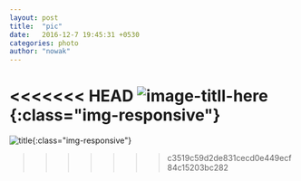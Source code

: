 ```yaml
---
layout: post
title:  "pic"
date:   2016-12-7 19:45:31 +0530
categories: photo
author: "nowak"
---
```



<<<<<<< HEAD
![image-titll-here](/Users/wnowak/wnowak10.github.io/_includes/IMG_2614.jpg){:class="img-responsive"}
=======
![title](/Users/wnowak/Desktop/IMG_2614.jpg){:class="img-responsive"}
>>>>>>> c3519c59d2de831cecd0e449ecf84c15203bc282
